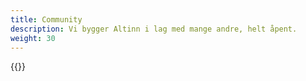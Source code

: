 ```yaml
---
title: Community
description: Vi bygger Altinn i lag med mange andre, helt åpent.
weight: 30
---
```



{{<children />}}